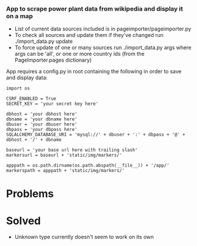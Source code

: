 ### App to scrape power plant data from wikipedia and display it on a map

* List of current data sources included is in pageimporter/pageimporter.py
* To check all sources and update them if they've changed run ./import_data.py update
* To force update of one or many sources run ./import_data.py args where args can be 'all', or one or more country ids (from the PageImporter.pages dictionary)

App requires a config.py in root containing the following in order to save and display data:

    import os

    CSRF_ENABLED = True
    SECRET_KEY = 'your secret key here'

    dbhost = 'your dbhost here'
    dbname = 'your dbname here'
    dbuser = 'your dbuser here'
    dbpass = 'your dbpass here'
    SQLALCHEMY_DATABASE_URI = 'mysql://' + dbuser + ':' + dbpass + '@' + dbhost + '/' + dbname

    baseurl = 'your base url here with trailing slash'
    markersurl = baseurl + 'static/img/markers/'

    apppath = os.path.dirname(os.path.abspath(__file__)) + '/app/'
    markerspath = apppath + 'static/img/markers/'
    

# Problems

# Solved

* Unknown type currently doesn't seem to work on its own
